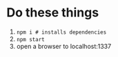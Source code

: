 # Do these things

1. `npm i # installs dependencies`
2. `npm start`
3. open a browser to localhost:1337
